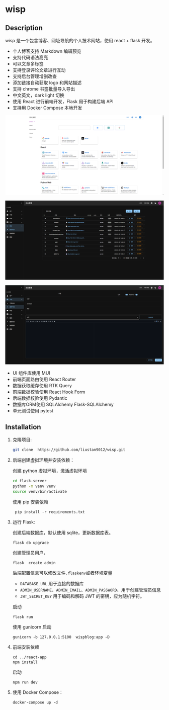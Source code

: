 # wisp

## Description

wisp 是一个包含博客、网址导航的个人技术网站，使用 react + flask 开发。

- 个人博客支持 Markdown 编辑预览
- 支持代码语法高亮
- 可以文章多标签
- 支持登录评论文章进行互动
- 支持后台管理增删改查
- 添加链接自动获取 logo 和网站描述
- 支持 chrome 书签批量导入导出
- 中文英文，dark light 切换
- 使用 React 进行前端开发，Flask 用于构建后端 API
- 支持用 Docker Compose 本地开发


<p align="center">
  <img width="600" src="./screenshot/navlink.png" >
</p>


<p align="center">
  <img width="600" src="./screenshot/admin.png" >
</p>

<p align="center">
  <img width="600" src="./screenshot/post.png" >
</p>

- UI 组件库使用 MUI 
- 前端页面路由使用 React Router 
- 数据获取缓存使用 RTK Query
- 前端数据校验使用 React Hook Form
- 后端数据校验使用 Pydantic
- 数据库ORM使用 SQLAlchemy Flask-SQLAlchemy
- 单元测试使用 pytest

## Installation

1. 克隆项目:

   ```sh
   git clone  https://github.com/liustan9012/wisp.git
   ```

2. 后端创建虚拟环境并安装依赖：

   创建 python 虚拟环境，激活虚拟环境

   ```sh
   cd flask-server
   python -m venv venv
   source venv/bin/activate
   ```

   使用 pip 安装依赖

   ```
    pip install -r requirements.txt
   ```

3. 运行 Flask:

   创建后端数据库，默认使用 sqlite，更新数据库表。

   ```
   flask db upgrade
   ```

   创建管理员用户，

   ```
   flask  create admin
   ```

   后端配置信息可以修改文件`.flaskenv`或者环境变量

   - `DATABASE_URL` 用于连接的数据库
   - `ADMIN_USERNAME`、`ADMIN_EMAIL`、`ADMIN_PASSWORD`、用于创建管理员信息
   - `JWT_SECRET_KEY` 用于编码和解码 JWT 的密钥，应为随机字符。

   启动

   ```
   flask run
   ```

   使用 gunicorn 启动

   ```
   gunicorn -b 127.0.0.1:5100  wispblog:app -D
   ```

4. 前端安装依赖

   ```
   cd ../react-app
   npm install
   ```

   启动

   ```
   npm run dev
   ```

5. 使用 Docker Compose：

   ```
   docker-compose up -d
   ```
